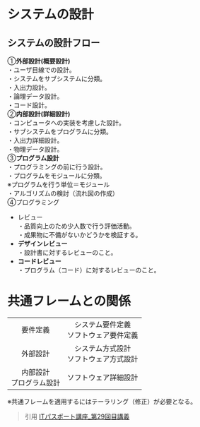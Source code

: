 # システムの設計  
## システムの設計フロー  
①**外部設計(概要設計)**  
・ユーザ目線での設計。   
・システムをサブシステムに分類。  
・入出力設計。  
・論理データ設計。  
・コード設計。    
②**内部設計(詳細設計)**  
・コンピュータへの実装を考慮した設計。      
・サブシステムをプログラムに分類。  
・入出力詳細設計。  
・物理データ設計。  
③**プログラム設計**  
・プログラミングの前に行う設計。    
・プログラムをモジュールに分類。  
※プログラムを行う単位＝モジュール  
・アルゴリズムの検討（流れ図の作成）  
④プログラミング      
* レビュー  
・品質向上のため少人数で行う評価活動。  
・成果物に不備がないかどうかを検証する。  
* **デザインレビュー**  
・設計書に対するレビューのこと。  
* **コードレビュー**  
・プログラム（コード）に対するレビューのこと。  

# 共通フレームとの関係
|          |     |  
|:-----------------:|:----------:|    
|要件定義 |システム要件定義<br>ソフトウェア要件定義|  
|外部設計|システム方式設計<br>ソフトウェア方式設計|  
|内部設計<br>プログラム設計|ソフトウェア詳細設計|    


※共通フレームを適用するにはテーラリング（修正）が必要となる。  

> 引用
[ITパスポート講座_第29回目講義](https://www.youtube.com/watch?v=NC7pmAF7ylc&list=PLC9xywNMIf9jgTizhye6GyPjZcuPZ9ou5&index=30)  
